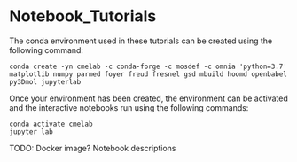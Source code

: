 # Notebook_Tutorials

The conda environment used in these tutorials can be created using the following command:
```
conda create -yn cmelab -c conda-forge -c mosdef -c omnia 'python=3.7' matplotlib numpy parmed foyer freud fresnel gsd mbuild hoomd openbabel py3Dmol jupyterlab
```
Once your environment has been created, the environment can be activated and the interactive notebooks run using the following commands:
```
conda activate cmelab
jupyter lab
```

TODO: 
Docker image?
Notebook descriptions
